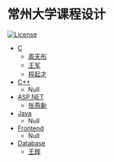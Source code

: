# 常州大学课程设计

[![License](https://img.shields.io/badge/license-WTFPL-blue.svg)](LICENSE)

- [C](C)
  - [周天彤](C/周天彤)
  - [王军](C/王军)
  - [程起才](C/程起才)
- [C++](C++)
  - Null
- [ASP.NET](ASP.NET)
  - [张燕新](ASP.NET/张燕新)
- [Java](Java)
  - Null
- [Frontend](Frontend)
  - Null
- [Database](Database)
  - [王辉](Database/王辉)